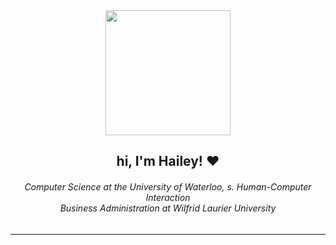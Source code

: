 <div align="center">
  <img src="" width=200></img>
<h2>hi, I'm Hailey! ♥</h2>
<h6>Computer Science at the University of Waterloo, s. Human-Computer Interaction
<br/>
Business Administration at Wilfrid Laurier University</h6>

  ---
  
</div>

